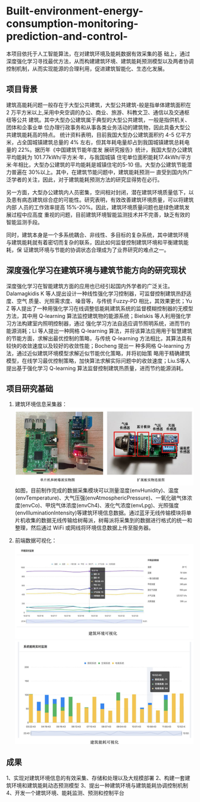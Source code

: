 # Built-environment-energy-consumption-monitoring-prediction-and-control-
本项目依托于人工智能算法，在对建筑环境及能耗数据有效采集的基 础上，通过深度强化学习寻找最优方法，从而构建建筑环境、建筑能耗预测模型以及两者协调控制机制，从而实现能源的合理利用，促进建筑智能化、生态化发展。

## 项目背景
建筑高能耗问题一般存在于大型公共建筑，大型公共建筑-般是指单体建筑面积在 2 万平方米以上,采用中央空调的办公、商业、旅游、科教文卫、通信以及交通枢纽等公共 建筑。其中大型办公建筑属于典型的大型公共建筑，一般是指供机关、团体和企事业单 位办理行政事务和从事各类业务活动的建筑物，因此具备大型公共建筑能耗高的特点。 统计资料表明，目前我国大型办公建筑面积约 4-5 亿平方米，占全国城镇建筑总量的 4% 左右，但其年耗电量却占到我国城镇建筑总耗电量的 22%。据历年《中国建筑节能年度发 展研究报告》统计，我国大型办公建筑平均能耗为 101.77kWh/平方米·年，与我国城镇 住宅单位面积能耗17.4kWh/平方米·年相比，大型办公建筑的平均能耗是城镇住宅的5-10 倍。大型办公建筑节能潜力普遍在 30%以上。其中，在建筑节能问题中，建筑能耗预测一 直受到国内外广泛学者的关注，因此，对于建筑能耗预测方法的研究显得势在必行。

另一方面，大型办公建筑内人员密集，空间相对封闭，潜在建筑环境质量低下，以 及患有病态建筑综合症的可能性。研究表明，有效改善建筑环境质量，可以将建筑内部 人员的工作效率提高 15%-20%。因此，建筑环境质量问题也是绿色建筑发展过程中应高度 重视的问题，目前建筑环境智能监测技术并不完善，缺乏有效的智能监测手段。

同时，建筑本身是一个多系统耦合、非线性、多目标的复杂系统，其中建筑环境 与建筑能耗就有着密切而复杂的联系，因此如何监督控制建筑环境和平衡建筑能耗，保 证建筑环境与节能的协调状态合理成为了业界研究的难点之一。


## 深度强化学习在建筑环境与建筑节能方向的研究现状
深度强化学习在智能建筑方面的应用也已经引起国内外学者的广泛关注。Dalamagkidis K 等人提出设计一种线性强化学习控制器，可监督控制建筑热舒适度、空气 质量、光照需求度、噪音等，与传统 Fuzzy-PD 相比，其效果更优；Yu Z 等人提出了一种用强化学习在线调整低能耗建筑系统的监督模糊控制器的无模型方法，其中用 Q-learning 算法监控建筑物的能源系统；Bielskis 等人利用强化学习方法构建室内照明控制器，通过 强化学习方法自适应调节照明系统，进而节约能源消耗；Li 等人提出一种网格 Q-learning 算法，并将该算法应用用于智慧建筑的节能方面，求解出最优控制的策略，与传统 Q-learning 方法相比，其算法具有较快的收敛速度以及较好的收敛性能；Bocheng 提出一 种多网格 Q-learning 方法，通过近似建筑环境模型求解近似节能优化策略，并将初始策 略用于精确建筑模型，在线学习最优控制策略，加快算法求解实际问题中的收敛速度；Liu.S等人提出基于强化学习 Q-learning 算法监督控制建筑热质量，进而节约能源消耗。

## 项目研究基础
1) 建筑环境信息采集器：
![这是图片](/images/采集器.png)
如图，目前制作完成的数据采集模块可以测量湿度(envHunidity)、温度(envTemperature)、大气压强(envAtmosphericPressure)、一氧化碳气体浓度(envCo)、甲烷气体浓度(envCh4)、液化气浓度(envLpg)、光照强度(envIlluminationIntensity)等建筑环境信息数据。通过蓝牙无线传输模块将单片机收集的数据无线传输给树莓派，树莓派将采集到的数据进行格式的统一和整理，然后通过 WiFi 或网线将环境信息数据上传至服务器。

2) 前端数据可视化：
![这是图片](/images/前端.png)
![这是图片](/images/可视化.png)

## 成果
1、实现对建筑环境信息的有效采集、存储和处理以及大规模部署 
2、构建一套建筑环境和建筑能耗动态预测模型 
3、提出一种建筑环境与建筑能耗协调控制机制 
4、开发一个建筑环境、能耗监测、预测和控制平台
